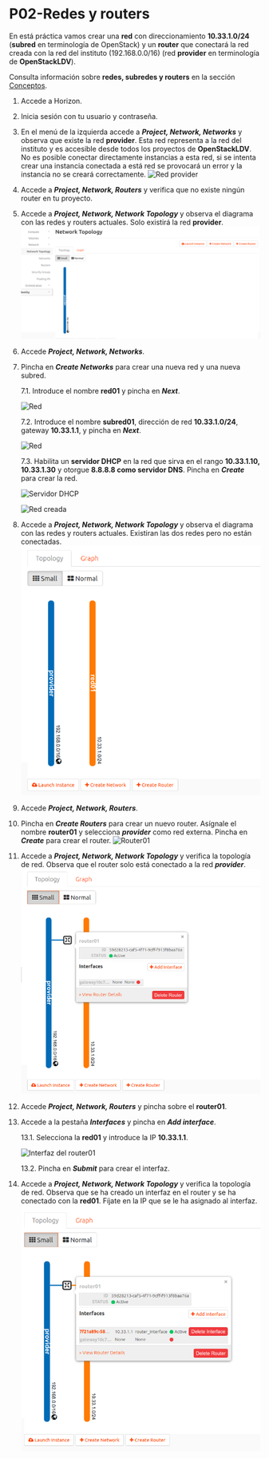# P02-Redes y routers

En está práctica vamos crear una **red** con direccionamiento **10.33.1.0/24** (**subred** en terminología de OpenStack) y un **router** que conectará la red creada con la red del instituto (192.168.0.0/16) (red **provider** en terminología de **OpenStackLDV**).

Consulta información sobre **redes, subredes y routers** en la sección [Conceptos](../../../09-Conceptos/Conceptos.md#redes-y-dispositivos-de-red).

1. Accede a Horizon.
2. Inicia sesión con tu usuario y contraseña.
3. En el menú de la izquierda accede a ***Project, Network, Networks*** y observa que existe la red **provider**. Esta red representa a la red del instituto y es accesible desde todos los proyectos de **OpenStackLDV**. No es posible conectar directamente instancias a esta red, si se intenta crear una instancia conectada a está red se provocará un error y la instancia no se creará correctamente.
![Red provider](img/provider.png)
4. Accede a ***Project, Network, Routers*** y verifica que no existe ningún router en tu proyecto.
5. Accede a ***Project, Network, Network Topology*** y observa el diagrama con las redes y routers actuales. Solo existirá la red **provider**.
![Topología de red inicial](img/topología_inicial.png)
6. Accede ***Project, Network, Networks***.
7. Pincha en ***Create Networks*** para crear una nueva red y una nueva subred.

    7.1.  Introduce el nombre **red01** y pincha en ***Next***.

    ![Red](img/red01.png)

    7.2.  Introduce el nombre **subred01**, dirección de red **10.33.1.0/24**, gateway **10.33.1.1**, y pincha en ***Next***.

    ![Red](img/subred01.png)

    7.3.  Habilita un **servidor DHCP** en la red que sirva en el rango **10.33.1.10, 10.33.1.30** y otorgue **8.8.8.8 como servidor DNS**. Pincha en ***Create*** para crear la red.

    ![Servidor DHCP](img/dhcp01.png)

    ![Red creada](img/red01_creada.png)

8. Accede a ***Project, Network, Network Topology*** y observa el diagrama con las redes y routers actuales. Existiran las dos redes pero no están conectadas.
![Topología con red01](img/topología_red01creada.png)
9. Accede ***Project, Network, Routers***.
10. Pincha en ***Create Routers*** para crear un nuevo router. Asígnale el nombre **router01** y selecciona ***provider*** como red externa. Pincha en ***Create*** para crear el router.
![Router01](img/router01.png)
11. Accede a ***Project, Network, Network Topology***  y verifica la topología de red. Observa que el router solo está conectado a la red ***provider***.
![Topología con router01](img/topología_router01creado.png)
12. Accede ***Project, Network, Routers*** y pincha sobre el **router01**.
13. Accede a la pestaña ***Interfaces*** y pincha en ***Add interface***.

    13.1. Selecciona la **red01** y introduce la IP **10.33.1.1**.

    ![Interfaz del router01](img/interface.png)

    13.2. Pincha en ***Submit*** para crear el interfaz.

14. Accede a ***Project, Network, Network Topology***  y verifica la topología de red. Observa que se ha creado un interfaz en el router y se ha conectado con la **red01**. Fíjate en la IP que se le ha asignado al interfaz.
![Topología completa](img/topología_completa.png)